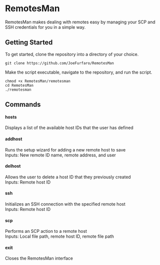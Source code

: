 # RemotesMan
RemotesMan makes dealing with remotes easy by managing your SCP and SSH credentials for you in a simple way.

## Getting Started
To get started, clone the repository into a directory of your choice.
```
git clone https://github.com/JoeFurfaro/RemotesMan
```
Make the script executable, navigate to the repository, and run the script.
```
chmod +x RemotesMan/remotesman
cd RemotesMan
./remotesman
```

## Commands
#### hosts
Displays a list of the available host IDs that the user has defined
#### addhost
Runs the setup wizard for adding a new remote host to save  
Inputs: New remote ID name, remote address, and user
#### delhost
Allows the user to delete a host ID that they previously created  
Inputs: Remote host ID
#### ssh
Initializes an SSH connection with the specified remote host  
Inputs: Remote host ID
#### scp
Performs an SCP action to a remote host  
Inputs: Local file path, remote host ID, remote file path
#### exit
Closes the RemotesMan interface
